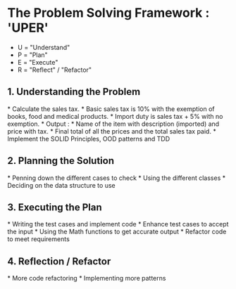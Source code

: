 <h1>The Problem Solving Framework : 'UPER'</h1>

* U = "Understand"
* P = "Plan"
* E = "Execute"
* R = "Reflect" / "Refactor"

<h2>1. Understanding the Problem</h2>
* Calculate the sales tax.
* Basic sales tax is 10% with the exemption of books, food and medical products.
* Import duty is sales tax + 5% with no exemption.
* Output :
* Name of the item with description (imported) and price with tax.
* Final total of all the prices and the total sales tax paid.
* Implement the SOLID Principles, OOD patterns and TDD  

<h2>
    2. Planning the Solution
</h2>
* Penning down the different cases to check
* Using the different classes 
* Deciding on the data structure to use

<h2>
    3. Executing the Plan
</h2>
* Writing the test cases and implement code
* Enhance test cases to accept the input
* Using the Math functions to get accurate output
* Refactor code to meet requirements

<h2>
    4. Reflection / Refactor
</h2>
* More code refactoring
* Implementing more patterns
